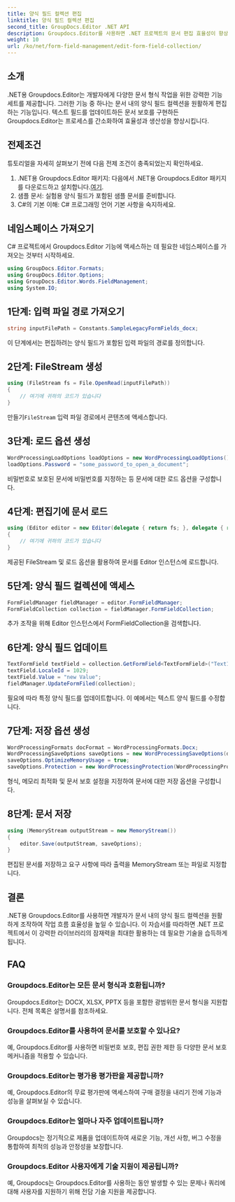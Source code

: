 ```yaml
---
title: 양식 필드 컬렉션 편집
linktitle: 양식 필드 컬렉션 편집
second_title: GroupDocs.Editor .NET API
description: Groupdocs.Editor를 사용하면 .NET 프로젝트의 문서 편집 효율성이 향상됩니다. 양식 필드 컬렉션을 원활하게 수정합니다.
weight: 10
url: /ko/net/form-field-management/edit-form-field-collection/
---
```

## 소개
.NET용 Groupdocs.Editor는 개발자에게 다양한 문서 형식 작업을 위한 강력한 기능 세트를 제공합니다. 그러한 기능 중 하나는 문서 내의 양식 필드 컬렉션을 원활하게 편집하는 기능입니다. 텍스트 필드를 업데이트하든 문서 보호를 구현하든 Groupdocs.Editor는 프로세스를 간소화하여 효율성과 생산성을 향상시킵니다.
## 전제조건
튜토리얼을 자세히 살펴보기 전에 다음 전제 조건이 충족되었는지 확인하세요.
1.  .NET용 Groupdocs.Editor 패키지: 다음에서 .NET용 Groupdocs.Editor 패키지를 다운로드하고 설치합니다.[여기](https://releases.groupdocs.com/editor/net/).
2. 샘플 문서: 실험용 양식 필드가 포함된 샘플 문서를 준비합니다.
3. C#의 기본 이해: C# 프로그래밍 언어 기본 사항을 숙지하세요.

## 네임스페이스 가져오기
C# 프로젝트에서 Groupdocs.Editor 기능에 액세스하는 데 필요한 네임스페이스를 가져오는 것부터 시작하세요.
```csharp
using GroupDocs.Editor.Formats;
using GroupDocs.Editor.Options;
using GroupDocs.Editor.Words.FieldManagement;
using System.IO;
```
## 1단계: 입력 파일 경로 가져오기
```csharp
string inputFilePath = Constants.SampleLegacyFormFields_docx;
```
이 단계에서는 편집하려는 양식 필드가 포함된 입력 파일의 경로를 정의합니다.
## 2단계: FileStream 생성
```csharp
using (FileStream fs = File.OpenRead(inputFilePath))
{
    // 여기에 귀하의 코드가 있습니다
}
```
 만들기`FileStream` 입력 파일 경로에서 콘텐츠에 액세스합니다.
## 3단계: 로드 옵션 생성
```csharp
WordProcessingLoadOptions loadOptions = new WordProcessingLoadOptions();
loadOptions.Password = "some_password_to_open_a_document";
```
비밀번호로 보호된 문서에 비밀번호를 지정하는 등 문서에 대한 로드 옵션을 구성합니다.
## 4단계: 편집기에 문서 로드
```csharp
using (Editor editor = new Editor(delegate { return fs; }, delegate { return loadOptions; }))
{
    // 여기에 귀하의 코드가 있습니다
}
```
제공된 FileStream 및 로드 옵션을 활용하여 문서를 Editor 인스턴스에 로드합니다.
## 5단계: 양식 필드 컬렉션에 액세스
```csharp
FormFieldManager fieldManager = editor.FormFieldManager;
FormFieldCollection collection = fieldManager.FormFieldCollection;
```
추가 조작을 위해 Editor 인스턴스에서 FormFieldCollection을 검색합니다.
## 6단계: 양식 필드 업데이트
```csharp
TextFormField textField = collection.GetFormField<TextFormField>("Text1");
textField.LocaleId = 1029;
textField.Value = "new Value";
fieldManager.UpdateFormFiled(collection);
```
필요에 따라 특정 양식 필드를 업데이트합니다. 이 예에서는 텍스트 양식 필드를 수정합니다.
## 7단계: 저장 옵션 생성
```csharp
WordProcessingFormats docFormat = WordProcessingFormats.Docx;
WordProcessingSaveOptions saveOptions = new WordProcessingSaveOptions(docFormat);
saveOptions.OptimizeMemoryUsage = true;
saveOptions.Protection = new WordProcessingProtection(WordProcessingProtectionType.AllowOnlyFormFields, "write_password");
```
형식, 메모리 최적화 및 문서 보호 설정을 지정하여 문서에 대한 저장 옵션을 구성합니다.
## 8단계: 문서 저장
```csharp
using (MemoryStream outputStream = new MemoryStream())
{
    editor.Save(outputStream, saveOptions);
}
```
편집된 문서를 저장하고 요구 사항에 따라 출력을 MemoryStream 또는 파일로 지정합니다.

## 결론
.NET용 Groupdocs.Editor를 사용하면 개발자가 문서 내의 양식 필드 컬렉션을 원활하게 조작하여 작업 흐름 효율성을 높일 수 있습니다. 이 자습서를 따라하면 .NET 프로젝트에서 이 강력한 라이브러리의 잠재력을 최대한 활용하는 데 필요한 기술을 습득하게 됩니다.

## FAQ
### Groupdocs.Editor는 모든 문서 형식과 호환됩니까?
Groupdocs.Editor는 DOCX, XLSX, PPTX 등을 포함한 광범위한 문서 형식을 지원합니다. 전체 목록은 설명서를 참조하세요.
### Groupdocs.Editor를 사용하여 문서를 보호할 수 있나요?
예, Groupdocs.Editor를 사용하면 비밀번호 보호, 편집 권한 제한 등 다양한 문서 보호 메커니즘을 적용할 수 있습니다.
### Groupdocs.Editor는 평가용 평가판을 제공합니까?
예, Groupdocs.Editor의 무료 평가판에 액세스하여 구매 결정을 내리기 전에 기능과 성능을 살펴보실 수 있습니다.
### Groupdocs.Editor는 얼마나 자주 업데이트됩니까?
Groupdocs는 정기적으로 제품을 업데이트하여 새로운 기능, 개선 사항, 버그 수정을 통합하여 최적의 성능과 안정성을 보장합니다.
### Groupdocs.Editor 사용자에게 기술 지원이 제공됩니까?
예, Groupdocs는 Groupdocs.Editor를 사용하는 동안 발생할 수 있는 문제나 쿼리에 대해 사용자를 지원하기 위해 전담 기술 지원을 제공합니다.